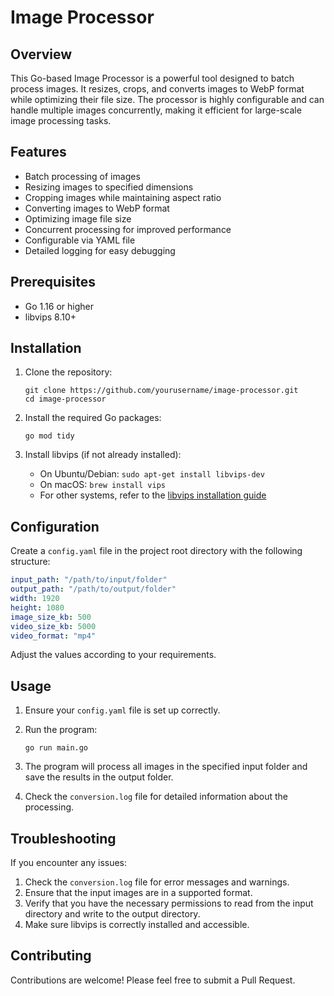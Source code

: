 # Image Processor

## Overview

This Go-based Image Processor is a powerful tool designed to batch process images. It resizes, crops, and converts images to WebP format while optimizing their file size. The processor is highly configurable and can handle multiple images concurrently, making it efficient for large-scale image processing tasks.

## Features

- Batch processing of images
- Resizing images to specified dimensions
- Cropping images while maintaining aspect ratio
- Converting images to WebP format
- Optimizing image file size
- Concurrent processing for improved performance
- Configurable via YAML file
- Detailed logging for easy debugging

## Prerequisites

- Go 1.16 or higher
- libvips 8.10+

## Installation

1. Clone the repository:
   ```
   git clone https://github.com/yourusername/image-processor.git
   cd image-processor
   ```

2. Install the required Go packages:
   ```
   go mod tidy
   ```

3. Install libvips (if not already installed):
   - On Ubuntu/Debian: `sudo apt-get install libvips-dev`
   - On macOS: `brew install vips`
   - For other systems, refer to the [libvips installation guide](https://github.com/libvips/libvips/wiki/Installation)

## Configuration

Create a `config.yaml` file in the project root directory with the following structure:

```yaml
input_path: "/path/to/input/folder"
output_path: "/path/to/output/folder"
width: 1920
height: 1080
image_size_kb: 500
video_size_kb: 5000
video_format: "mp4"
```

Adjust the values according to your requirements.

## Usage

1. Ensure your `config.yaml` file is set up correctly.

2. Run the program:
   ```
   go run main.go
   ```

3. The program will process all images in the specified input folder and save the results in the output folder.

4. Check the `conversion.log` file for detailed information about the processing.

## Troubleshooting

If you encounter any issues:

1. Check the `conversion.log` file for error messages and warnings.
2. Ensure that the input images are in a supported format.
3. Verify that you have the necessary permissions to read from the input directory and write to the output directory.
4. Make sure libvips is correctly installed and accessible.

## Contributing

Contributions are welcome! Please feel free to submit a Pull Request.
